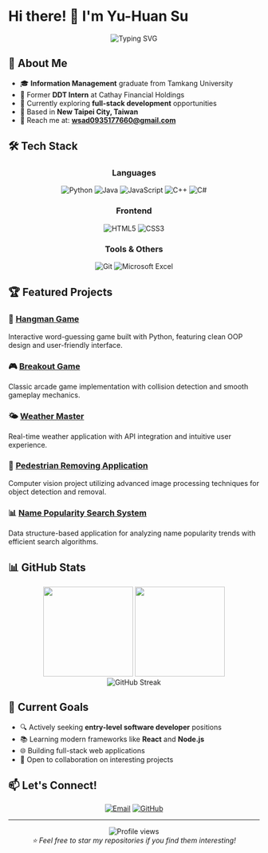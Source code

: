 # Hi there! 👋 I'm Yu-Huan Su

<div align="center">
  <img src="https://readme-typing-svg.herokuapp.com?font=Fira+Code&pause=1000&color=2196F3&center=true&vCenter=true&width=435&lines=Software+Developer;Problem+Solver;Always+Learning+New+Things" alt="Typing SVG" />
</div>

## 🚀 About Me

- 🎓 **Information Management** graduate from Tamkang University
- 💼 Former **DDT Intern** at Cathay Financial Holdings
- 🌱 Currently exploring **full-stack development** opportunities
- 📍 Based in **New Taipei City, Taiwan**
- 📧 Reach me at: **wsad0935177660@gmail.com**

## 🛠️ Tech Stack

<div align="center">

### Languages
![Python](https://img.shields.io/badge/Python-3776AB?style=for-the-badge&logo=python&logoColor=white)
![Java](https://img.shields.io/badge/Java-ED8B00?style=for-the-badge&logo=openjdk&logoColor=white)
![JavaScript](https://img.shields.io/badge/JavaScript-F7DF1E?style=for-the-badge&logo=JavaScript&logoColor=white)
![C++](https://img.shields.io/badge/C++-00599C?style=for-the-badge&logo=c%2B%2B&logoColor=white)
![C#](https://img.shields.io/badge/C%23-239120?style=for-the-badge&logo=c-sharp&logoColor=white)

### Frontend
![HTML5](https://img.shields.io/badge/HTML5-E34F26?style=for-the-badge&logo=html5&logoColor=white)
![CSS3](https://img.shields.io/badge/CSS3-1572B6?style=for-the-badge&logo=css3&logoColor=white)

### Tools & Others
![Git](https://img.shields.io/badge/Git-F05032?style=for-the-badge&logo=git&logoColor=white)
![Microsoft Excel](https://img.shields.io/badge/Microsoft_Excel-217346?style=for-the-badge&logo=microsoft-excel&logoColor=white)

</div>

## 🏆 Featured Projects

### 🎯 [Hangman Game](https://github.com/Will-i-am-02/hangman-game)
Interactive word-guessing game built with Python, featuring clean OOP design and user-friendly interface.

### 🎮 [Breakout Game](https://github.com/Will-i-am-02/breakout-game)
Classic arcade game implementation with collision detection and smooth gameplay mechanics.

### 🌤️ [Weather Master](https://github.com/Will-i-am-02/weather-master)
Real-time weather application with API integration and intuitive user experience.

### 👥 [Pedestrian Removing Application](https://github.com/Will-i-am-02/pedestrian-removing-app)
Computer vision project utilizing advanced image processing techniques for object detection and removal.

### 📊 [Name Popularity Search System](https://github.com/Will-i-am-02/name-popularity-system)
Data structure-based application for analyzing name popularity trends with efficient search algorithms.

## 📊 GitHub Stats

<div align="center">
  <img height="180em" src="https://github-readme-stats.vercel.app/api?username=Will-i-am-02&show_icons=true&theme=tokyonight&include_all_commits=true&count_private=true"/>
  <img height="180em" src="https://github-readme-stats.vercel.app/api/top-langs/?username=Will-i-am-02&layout=compact&langs_count=7&theme=tokyonight"/>
</div>

<div align="center">
  <img src="https://github-readme-streak-stats.herokuapp.com/?user=Will-i-am-02&theme=tokyonight" alt="GitHub Streak" />
</div>

## 🎯 Current Goals

- 🔍 Actively seeking **entry-level software developer** positions
- 📚 Learning modern frameworks like **React** and **Node.js**
- 🌐 Building full-stack web applications
- 🤝 Open to collaboration on interesting projects

## 📫 Let's Connect!

<div align="center">
  
[![Email](https://img.shields.io/badge/Email-D14836?style=for-the-badge&logo=gmail&logoColor=white)](mailto:wsad0935177660@gmail.com)
[![GitHub](https://img.shields.io/badge/GitHub-100000?style=for-the-badge&logo=github&logoColor=white)](https://github.com/Will-i-am-02)

</div>

---

<div align="center">
  <img src="https://komarev.com/ghpvc/?username=Will-i-am-02&color=blueviolet&style=flat-square&label=Profile+Views" alt="Profile views" />
</div>

<div align="center">
  <i>⭐️ Feel free to star my repositories if you find them interesting!</i>
</div>
